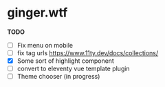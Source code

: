 # ginger.wtf

**TODO**

- [ ] Fix menu on mobile
- [ ] fix tag urls https://www.11ty.dev/docs/collections/
- [x] Some sort of highlight component
- [ ] convert to eleventy vue template plugin
- [ ] Theme chooser (in progress)
